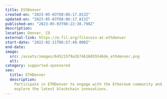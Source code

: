 ```yaml
---
title: EthDenver
created-on: "2023-05-03T08:06:17.813Z"
updated-on: "2023-05-03T08:06:17.813Z"
published-on: "2023-05-03T08:22:38.798Z"
description:
location: Denver, CO
external-link: https://m.fil.org/filecoin-at-ethdenver
start-date: "2022-02-11T06:57:49.000Z"
end-date:
image:
  src: /assets/images/645215f9a2b74616855546de_ethdenver.png
  alt:
category: supported-sponsored
seo:
  title: ETHDenver
  description:
    Participate in ETHDenver to engage with the Ethereum community and
    explore the latest blockchain innovations.
---
```


